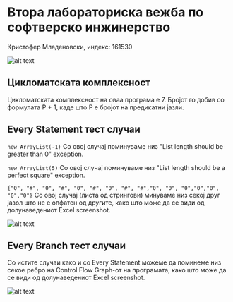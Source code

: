 # Втора лабораториска вежба по софтверско инжинерство
Кристофер Младеновски, индекс: 161530

![alt text](https://i.imgur.com/AhQQT2Z.png)


## Цикломатската комплексност
Цикломатската комплексност на оваа програма е 7. Бројот го добив со формулата P + 1, каде што P е бројот на предикатни јазли.

## Every Statement тест случаи

```new ArrayList(-1)``` Со овој случај поминуваме низ "List length should be greater than 0" exception.

```new ArrayList(5)``` Со овој случај поминуваме низ "List length should be a perfect square" exception.

```{"0", "#", "0", "#", "0", "#", "0", "#", "#","0", "0", "0","0","0", "0","0"}``` Со овој случај (листа од стрингови) минуваме низ секој друг јазол што не е опфатен од другите, како што може да се види од долунаведениот Excel screenshot.

![alt text](https://i.imgur.com/Pko1oNL.png)

## Every Branch тест случаи

Со истите случаи како и со Every Statement можеме да поминеме низ секое ребро на Control Flow Graph-от на програмата, како што може да се види од долунаведениот Excel screenshot.

![alt text](https://i.imgur.com/8E7CNxr.png)
